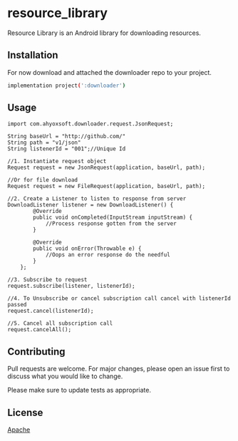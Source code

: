 # resource_library

Resource Library is an Android library for downloading resources.

## Installation

For now download and attached the downloader repo to your project.

```bash
implementation project(':downloader')
```

## Usage

```android
import com.ahyoxsoft.downloader.request.JsonRequest;

String baseUrl = "http://github.com/"
String path = "v1/json"
String listenerId = "001";//Unique Id

//1. Instantiate request object
Request request = new JsonRequest(application, baseUrl, path); 

//Or for file download
Request request = new FileRequest(application, baseUrl, path); 

//2. Create a Listener to listen to response from server
DownloadListener listener = new DownloadListener() {
        @Override
        public void onCompleted(InputStream inputStream) {
            //Process response gotten from the server
        }

        @Override
        public void onError(Throwable e) {
			//Oops an error response do the needful
        }
    };

//3. Subscribe to request
request.subscribe(listener, listenerId);

//4. To Unsubscribe or cancel subscription call cancel with listenerId passed
request.cancel(listenerId);

//5. Cancel all subscription call
request.cancelAll();
```

## Contributing
Pull requests are welcome. For major changes, please open an issue first to discuss what you would like to change.

Please make sure to update tests as appropriate.

## License
[Apache](https://www.apache.org/licenses/LICENSE-2.0)

